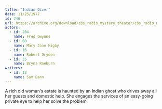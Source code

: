 ```yaml
---
title: "Indian Giver"
date: 11/25/1977
id: 746
url: https://archive.org/download/cbs_radio_mystery_theater/cbs_radio_mystery_theater-0701-0750.zip/cbs_radio_mystery_theater-0701-0750%2Fcbsrmt_0746_indian_giver.mp3
actors:  
  - id: 204
    name: Fred Gwynne  
  - id: 60
    name: Mary Jane Higby  
  - id: 16
    name: Robert Dryden  
  - id: 35
    name: Bryna Raeburn
writers:  
  - id: 13
    name: Sam Dann
---
```

A rich old woman's estate is haunted by an Indian ghost who drives away all her guests and domestic help. She engages the services of an easy-going private eye to help her solve the problem.
